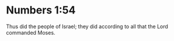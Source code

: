 # Numbers 1:54

Thus did the people of Israel; they did according to all that the Lord commanded Moses.
